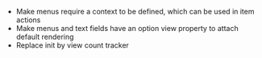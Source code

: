 - Make menus require a context to be defined, which can be used in item actions
- Make menus and text fields have an option view property to attach default rendering
- Replace init by view count tracker